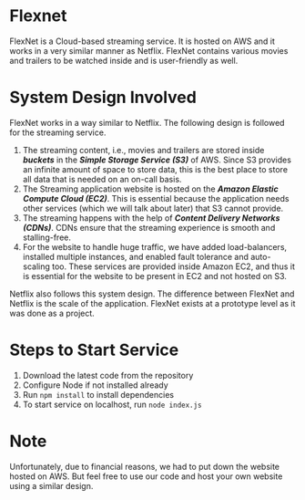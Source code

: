 # Flexnet
FlexNet is a Cloud-based streaming service. It is hosted on AWS and it works in a very similar manner as Netflix. FlexNet contains various movies and trailers to be watched inside and is user-friendly as well.

# System Design Involved
FlexNet works in a way similar to Netflix. The following design is followed for the streaming service.
1. The streaming content, i.e., movies and trailers are stored inside **_buckets_** in the _**Simple Storage Service (S3)**_ of AWS. Since S3 provides an infinite amount of space to store data, this is the best place to store all data that is needed on an on-call basis.
2. The Streaming application website is hosted on the **_Amazon Elastic Compute Cloud (EC2)_**. This is essential because the application needs other services (which we will talk about later) that S3 cannot provide.
3. The streaming happens with the help of **_Content Delivery Networks (CDNs)_**. CDNs ensure that the streaming experience is smooth and stalling-free.
4. For the website to handle huge traffic, we have added load-balancers, installed multiple instances, and enabled fault tolerance and auto-scaling too. These services are provided inside Amazon EC2, and thus it is essential for the website to be present in EC2 and not hosted on S3.

Netflix also follows this system design. The difference between FlexNet and Netflix is the scale of the application. FlexNet exists at a prototype level as it was done as a project.


# Steps to Start Service
1. Download the latest code from the repository
1. Configure Node if not installed already
1. Run `npm install` to install dependencies
1. To start service on localhost, run `node index.js`

# Note
Unfortunately, due to financial reasons, we had to put down the website hosted on AWS. But feel free to use our code and host your own website using a similar design.

